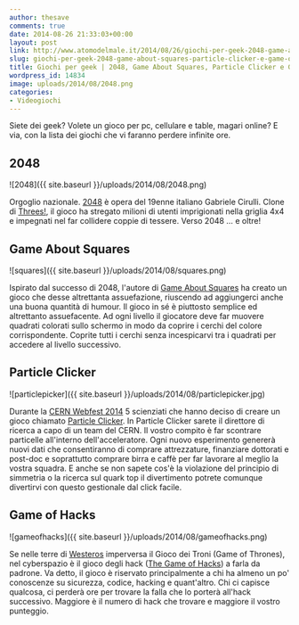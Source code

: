 ```yaml
---
author: thesave
comments: true
date: 2014-08-26 21:33:03+00:00
layout: post
link: http://www.atomodelmale.it/2014/08/26/giochi-per-geek-2048-game-about-squares-particle-clicker-e-game-of-hacks/
slug: giochi-per-geek-2048-game-about-squares-particle-clicker-e-game-of-hacks
title: Giochi per geek | 2048, Game About Squares, Particle Clicker e Game of Hacks
wordpress_id: 14834
image: uploads/2014/08/2048.png
categories:
- Videogiochi
---
```


Siete dei geek?
Volete un gioco per pc, cellulare e table, magari online?
E via, con la lista dei giochi che vi faranno perdere infinite ore.

## 2048

![2048]({{ site.baseurl }}/uploads/2014/08/2048.png)

Orgoglio nazionale. [2048](http://gabrielecirulli.github.io/2048/) è opera del 19enne italiano Gabriele Cirulli.
Clone di [Threes!](http://en.wikipedia.org/wiki/Threes!), il gioco ha stregato milioni di utenti imprigionati nella griglia 4x4 e impegnati nel far collidere coppie di tessere.
Verso 2048 … e oltre!

## Game About Squares

![squares]({{ site.baseurl }}/uploads/2014/08/squares.png)

Ispirato dal successo di 2048, l'autore di [Game About Squares](http://www.gameaboutsquares.com/) ha creato un gioco che desse altrettanta assuefazione, riuscendo ad aggiungerci anche una buona quantità di humour.
Il gioco in sé è piuttosto semplice ed altrettanto assuefacente. Ad ogni livello il giocatore deve far muovere quadrati colorati sullo schermo in modo da coprire i cerchi del colore corrispondente. Coprite tutti i cerchi senza incespicarvi tra i quadrati per accedere al livello successivo.

## Particle Clicker

![particlepicker]({{ site.baseurl }}/uploads/2014/08/particlepicker.jpg)

Durante la [CERN Webfest 2014](https://webfest.web.cern.ch/) 5 scienziati che hanno deciso di creare un gioco chiamato [Particle Clicker](http://particle-clicker.web.cern.ch).
In Particle Clicker sarete il direttore di ricerca a capo di un team del CERN. Il vostro compito è far scontrare particelle all'interno dell'acceleratore. Ogni nuovo esperimento genererà nuovi dati che consentiranno di comprare attrezzature, finanziare dottorati e post-doc e soprattutto comprare birra e caffè per far lavorare al meglio la vostra squadra.
E anche se non sapete cos'è la violazione del principio di simmetria o la ricerca sul quark top il divertimento potrete comunque divertirvi con questo gestionale dal click facile.

## Game of Hacks

![gameofhacks]({{ site.baseurl }}/uploads/2014/08/gameofhacks.png)

Se nelle terre di [Westeros](http://it.wikipedia.org/wiki/Il_Trono_di_Spade_(serie_televisiva)) imperversa il Gioco dei Troni (Game of Thrones), nel cyberspazio è il gioco degli hack ([The Game of Hacks](http://www.gameofhacks.com/)) a farla da padrone.
Va detto, il gioco è riservato principalmente a chi ha almeno un po' conoscenze su sicurezza, codice, hacking e quant'altro. Chi ci capisce qualcosa, ci perderà ore per trovare la falla che lo porterà all'hack successivo.
Maggiore è il numero di hack che trovare e maggiore il vostro punteggio.
